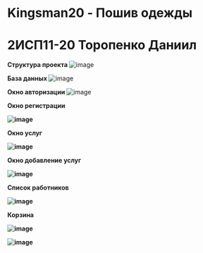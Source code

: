 <h1> Kingsman20 - Пошив одежды </h1> 
<h1> 2ИСП11-20 Торопенко Даниил </h1> 


<b> Структура проекта </b>
![image](https://github.com/Dani1kaDonilko/Kingsman20/assets/99315410/345e6c57-96b0-4a2b-8fbf-53c9ef6f159e)



<b> База данных </b>
![image](https://github.com/Dani1kaDonilko/Kingsman20/assets/99315410/3978ac30-7731-4f4f-8990-0c334103ff43)


 
<b> Окно авторизации </b>
![image](https://user-images.githubusercontent.com/99315410/226589591-43e6f80a-3793-4ba4-9698-e7f9f40e8436.png)


<b> Окно регистрации <b>

![image](https://github.com/denisovsa/BD/assets/126570631/c464e570-18e6-47e9-b6a2-09fa91677be0)


<b> Окно услуг <b>

![image](https://github.com/denisovsa/BD/assets/126570631/654f282e-b8f9-4a1f-8b70-4fd7969b1c0e)


<b> Окно добавление услуг <b>


![image](https://github.com/denisovsa/BD/assets/126570631/36e19d21-1a48-42e1-8648-ce3f861adcc1)



<b> Список работников <b>


![image](https://github.com/denisovsa/BD/assets/126570631/c54eefb5-2261-482e-9502-75b944e53999)


<b> Корзина <b> 


![image](https://github.com/denisovsa/BD/assets/126570631/7410af90-2aa3-4be2-b2de-618931224d9e)


![image](https://github.com/denisovsa/BD/assets/126570631/2299c8c2-4fd2-4e92-b1d3-41b49bf475cc)

